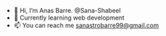 - 👋 Hi, I’m Anas Barre.   @Sana-Shabeel
- 🌱 Currently learning web development
- 📫 You can reach me sanastrobarre99@gmail.com

